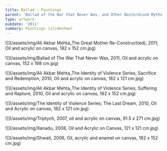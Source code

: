 ```yaml
---
title: Ballad ~ Paintings
parent: 'Ballad of the War that Never Was, and Other Basterdised Myths '
type: artwork
pubdate: '2011'
summary: Paintings (slideshow)
---
```

![](/assets/img/Ali Akbar Mehta_The Great Mother Re-Construct(ed), 2011, Oil and acrylic on canvas, 182 x 152 cm.jpg)

![](/assets/img/Ballad of The War That Never Was, 2011, Oil and acrylic on canvas, 152 x 198 cm.jpg)

![](/assets/img/Ali Akbar Mehta_The Identity of Violence Series; Sacrifice and Redemption, 2010, Oil and acrylic on canvas, 182 x 121 cm.jpg)

![](/assets/img/Ali Akbar Mehta_The Identity of Violence Series; Suffering and Rapture, 2010, Oil and acrylic on canvas, 182 x 152 cm.jpg)

![](/assets/img/The Identity of Violence Series; The Last Dream, 2010, Oil and Acrylic on canvas, 182 x 121 cm.jpg)

![](/assets/img/Triptych, 2007, oil and acrylic on canvas, 91.5 x 271 cm.jpg)

![](/assets/img/Xanadu, 2008, Oil and Acrylic on Canvas, 121 x 121 cm.jpg)

![](/assets/img/Shwait, 2006, Oil, acrylic and enamel on canvas, 182 x 152 cm.jpg)
